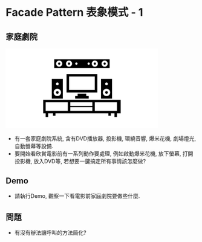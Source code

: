 # Facade Pattern 表象模式 - 1

## 家庭劇院

<img src="../resource/home-theater.png" alt="Home theater" width="80%"/>

* 有一套家庭劇院系統, 含有DVD播放器, 投影機, 環繞音響, 爆米花機, 劇場燈光, 自動螢幕等設備.
* 要開始看欣賞電影前有一系列動作要處理, 例如啟動爆米花機, 放下螢幕, 打開投影機, 放入DVD等, 若想要一鍵搞定所有事情該怎麼做?

## Demo

* 請執行Demo, 觀察一下看電影前家庭劇院要做些什麼.

## 問題

* 有沒有辦法讓呼叫的方法簡化?